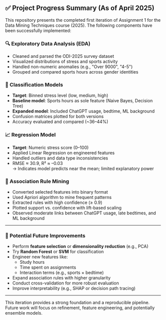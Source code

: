 ## ✅ Project Progress Summary (As of April 2025)

This repository presents the completed first iteration of Assignment 1 for the Data Mining Techniques course (2025). The following components have been successfully implemented:

### 🔍 Exploratory Data Analysis (EDA)
- Cleaned and parsed the ODI-2025 survey dataset
- Visualized distributions of stress and sports activity
- Handled non-numeric anomalies (e.g., "Over 9000", "4-5")
- Grouped and compared sports hours across gender identities

### 🤖 Classification Models
- **Target**: Binned stress level (low, medium, high)
- **Baseline model**: Sports hours as sole feature (Naive Bayes, Decision Tree)
- **Expanded model**: Included ChatGPT usage, bedtime, ML background
- Confusion matrices plotted for both versions
- Accuracy evaluated and compared (~36–44%)

### 📈 Regression Model
- **Target**: Numeric stress score (0–100)
- Applied Linear Regression on engineered features
- Handled outliers and data type inconsistencies
- RMSE ≈ 30.9, R² ≈ –0.03  
  → Indicates model predicts near the mean; limited explanatory power

### 🔗 Association Rule Mining
- Converted selected features into binary format
- Used Apriori algorithm to mine frequent patterns
- Extracted rules with high confidence (≥ 0.9)
- Plotted support vs. confidence with lift-based scaling
- Observed moderate links between ChatGPT usage, late bedtimes, and ML background

---

### 🧠 Potential Future Improvements

- Perform **feature selection** or **dimensionality reduction** (e.g., PCA)
- Try **Random Forest** or **SVM** for classification
- Engineer new features like:
  - Study hours
  - Time spent on assignments
  - Interaction terms (e.g., sports × bedtime)
- Expand association rules with higher granularity
- Conduct cross-validation for more robust evaluation
- Improve interpretability (e.g., SHAP or decision path tracing)

---

This iteration provides a strong foundation and a reproducible pipeline. Future work will focus on refinement, feature engineering, and potentially ensemble models.

